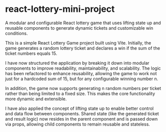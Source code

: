 # react-lottery-mini-project
A modular and configurable React lottery game that uses lifting state up and reusable components to generate dynamic tickets and customizable win conditions.

This is a simple React Lottery Game project built using Vite. Initially, the game generates a random lottery ticket and declares a win if the sum of the ticket numbers equals 15.

I have now structured the application by breaking it down into modular components to improve readability, maintainability, and scalability. The logic has been refactored to enhance reusability, allowing the game to work not just for a hardcoded sum of 15, but for any configurable winning number n.

In addition, the game now supports generating n random numbers per ticket rather than being limited to a fixed size. This makes the core functionality more dynamic and extensible.

I have also applied the concept of lifting state up to enable better control and data flow between components. Shared state (like the generated ticket and result logic) now resides in the parent component and is passed down via props, allowing child components to remain reusable and stateless.

